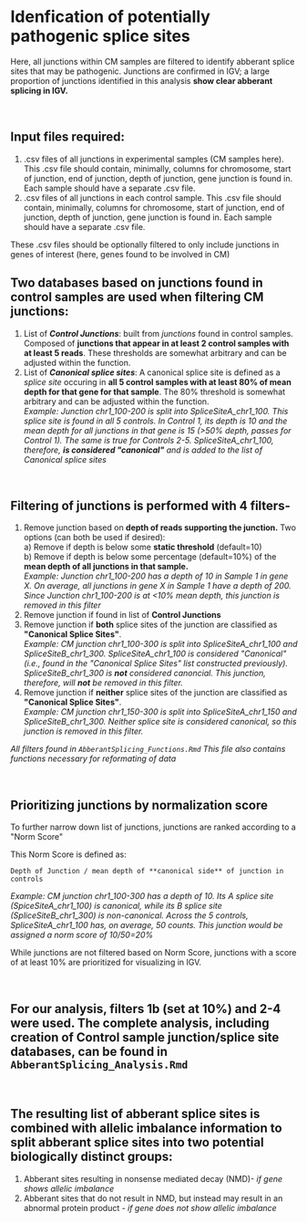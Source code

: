 # Idenfication of potentially pathogenic splice sites

Here, all junctions within CM samples are filtered to identify abberant splice sites that may be pathogenic. Junctions are confirmed in IGV; a large proportion of junctions identified in this analysis **show clear abberant splicing in IGV.**

<br/>

## Input files required:

1) .csv files of all junctions in experimental samples (CM samples here). This .csv file should contain, minimally, columns for chromosome, start of junction, end of junction, depth of junction, gene junction is found in. Each sample should have a separate .csv file.
2) .csv files of all junctions in each control sample. This .csv file should contain, minimally, columns for chromosome, start of junction, end of junction, depth of junction, gene junction is found in. Each sample should have a separate .csv file.

These .csv files should be optionally filtered to only include junctions in genes of interest (here, genes found to be involved in CM)

## Two databases based on **junctions found in control samples** are used when filtering CM junctions:

1) List of ***Control Junctions***: built from *junctions* found in control samples. Composed of **junctions that appear in at least 2 control samples with at least 5 reads**. These thresholds are somewhat arbitrary and can be adjusted within the function.
2) List of ***Canonical splice sites***: A canonical splice site is defined as a *splice site* occuring in **all 5 control samples with at least 80% of mean depth for that gene for that sample**. The 80% threshold is somewhat arbitrary and can be adjusted within the function.  
*Example: Junction chr1_100-200 is split into SpliceSiteA_chr1_100. This splice site is found in all 5 controls. In Control 1, its depth is 10 and the mean depth for all junctions in that gene is 15 (>50% depth, passes for Control 1). The same is true for Controls 2-5. SpliceSiteA_chr1_100, therefore, **is considered "canonical"** and is added to the list of Canonical splice sites*
<br/>

## Filtering of junctions is performed with 4 filters- 

1) Remove junction based on **depth of reads supporting the junction.** Two options (can both be used if desired):  
  a) Remove if depth is below some **static threshold** (default=10)  
  b) Remove if depth is below some percentage (default=10%) of the **mean depth of all junctions in that sample.**  
    *Example: Junction chr1_100-200 has a depth of 10 in Sample 1 in gene X. On average, all junctions in gene X in Sample 1 have a depth of 200. Since Junction chr1_100-200 is at <10% mean depth, this junction is removed in this filter*
2) Remove junction if found in list of **Control Junctions**
3) Remove junction if **both** splice sites of the junction are classified as **"Canonical Splice Sites"**.  
*Example: CM junction chr1_100-300 is split into SpliceSiteA_chr1_100 and SpliceSiteB_chr1_300. SpliceSiteA_chr1_100 is considered "Canonical" (i.e., found in the "Canonical Splice Sites" list constructed previously). SpliceSiteB_chr1_300 is **not** considered canoncial. This junction, therefore, will **not** be removed in this filter.*
4) Remove junction if **neither** splice sites of the junction are classified as **"Canonical Splice Sites"**.  
*Example: CM junction chr1_150-300 is split into SpliceSiteA_chr1_150 and SpliceSiteB_chr1_300. Neither splice site is considered canonical, so this junction is removed in this filter.*

*All filters found in `AbberantSplicing_Functions.Rmd` This file also contains functions necessary for reformating of data*

<br/>

## Prioritizing junctions by normalization score
To further narrow down list of junctions, junctions are ranked according to a "Norm Score"

This Norm Score is defined as:
  
  `Depth of Junction / mean depth of **canonical side** of junction in controls`
  
*Example: CM junction chr1_100-300 has a depth of 10. Its A splice site (SpiceSiteA_chr1_100) is canonical, while its B splice site (SpliceSiteB_chr1_300) is non-canonical. Across the 5 controls, SpliceSiteA_chr1_100 has, on average, 50 counts. This junction would be assigned a norm score of 10/50=20%*

While junctions are not filtered based on Norm Score, junctions with a score of at least 10% are prioritized for visualizing in IGV.

<br/>

## For our analysis, filters 1b (set at 10%) and 2-4 were used. The complete analysis, including creation of Control sample junction/splice site databases, can be found in `AbberantSplicing_Analysis.Rmd`

<br/>



## The resulting list of abberant splice sites is combined with allelic imbalance information to split abberant splice sites into **two potential biologically distinct groups:**

1) Abberant sites resulting in nonsense mediated decay (NMD)- *if gene shows allelic imbalance*
2) Abberant sites that do not result in NMD, but instead may result in an abnormal protein product - *if gene does not show allelic imbalance*
